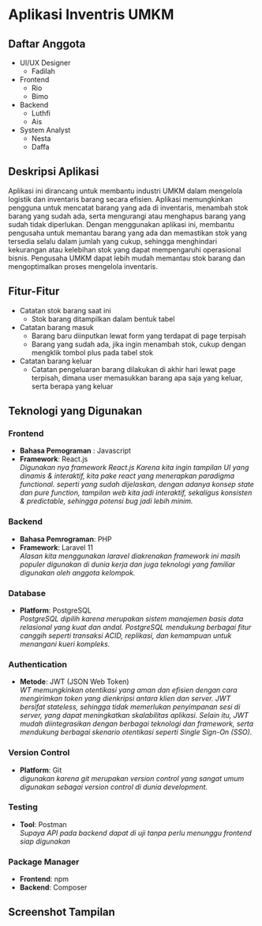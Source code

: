 # Aplikasi Inventris UMKM
## Daftar Anggota
- UI/UX Designer
    - Fadilah
- Frontend
    - Rio
    - Bimo
- Backend
    - Luthfi
    - Ais
- System Analyst
    - Nesta
    - Daffa


## Deskripsi Aplikasi
Aplikasi ini dirancang untuk membantu industri UMKM dalam mengelola logistik dan inventaris barang secara efisien. Aplikasi memungkinkan pengguna untuk mencatat barang yang ada di inventaris, menambah stok barang yang sudah ada, serta mengurangi atau menghapus barang yang sudah tidak diperlukan. Dengan menggunakan aplikasi ini, membantu pengusaha untuk memantau barang yang ada dan memastikan stok yang tersedia selalu dalam jumlah yang cukup, sehingga menghindari kekurangan atau kelebihan stok yang dapat mempengaruhi operasional bisnis. Pengusaha UMKM dapat lebih mudah memantau stok barang dan mengoptimalkan proses mengelola inventaris.

## Fitur-Fitur
- Catatan stok barang saat ini
    - Stok barang ditampilkan dalam bentuk tabel
- Catatan barang masuk
    - Barang baru diinputkan lewat form yang terdapat di page terpisah
    - Barang yang sudah ada, jika ingin menambah stok, cukup dengan mengklik tombol plus pada tabel stok
- Catatan barang keluar
    - Catatan pengeluaran barang dilakukan di akhir hari lewat page terpisah, dimana user memasukkan barang apa saja yang keluar, serta berapa yang keluar

## Teknologi yang Digunakan  

### **Frontend**  
- **Bahasa Pemograman** : Javascript
- **Framework**: React.js  
  *Digunakan nya framework React.js  Karena kita ingin tampilan UI yang dinamis & interaktif, kita pake react yang menerapkan paradigma functional. seperti yang sudah dijelaskan, dengan adanya konsep state dan pure function, tampilan web kita jadi interaktif, sekaligus konsisten & predictable, sehingga potensi bug jadi lebih minim.*

### **Backend**  
- **Bahasa Pemrograman**: PHP  
- **Framework**: Laravel 11  
  *Alasan kita menggunakan laravel diakrenakan framework ini masih populer digunakan di dunia kerja dan juga teknologi yang familiar digunakan oleh anggota kelompok.*  

### **Database**  
- **Platform**: PostgreSQL  
  *PostgreSQL dipilih karena merupakan sistem manajemen basis data relasional yang kuat dan andal. PostgreSQL mendukung berbagai fitur canggih seperti transaksi ACID, replikasi, dan kemampuan untuk menangani kueri kompleks.*  

### **Authentication**  
- **Metode**: JWT (JSON Web Token)  
  *WT memungkinkan otentikasi yang aman dan efisien dengan cara mengirimkan token yang dienkripsi antara klien dan server. JWT bersifat stateless, sehingga tidak memerlukan penyimpanan sesi di server, yang dapat meningkatkan skalabilitas aplikasi. Selain itu, JWT mudah diintegrasikan dengan berbagai teknologi dan framework, serta mendukung berbagai skenario otentikasi seperti Single Sign-On (SSO).*  

### **Version Control**  
- **Platform**: Git  
  *digunakan karena git merupakan version control yang sangat umum digunakan sebagai version control di dunia development.*  

### **Testing**  
- **Tool**: Postman  
  *Supaya API pada backend dapat di uji tanpa perlu menunggu frontend siap digunakan*  

### **Package Manager**  
- **Frontend**: npm  
- **Backend**: Composer  



## Screenshot Tampilan
